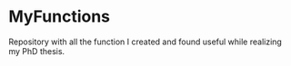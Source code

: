 # MyFunctions
Repository with all the function I created and found useful while realizing my PhD thesis.
